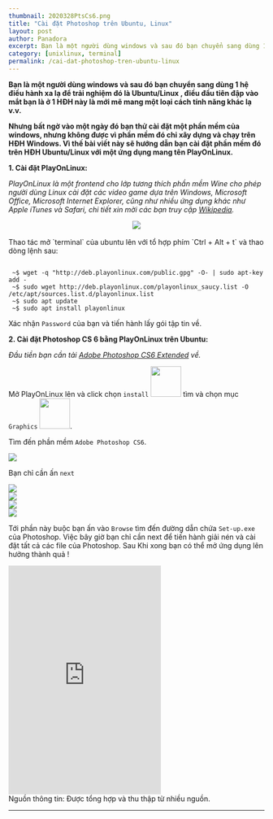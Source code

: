 ```yaml
---
thumbnail: 2020328PtsCs6.png
title: "Cài đặt Photoshop trên Ubuntu, Linux"
layout: post
author: Panadora
excerpt: Bạn là một người dùng windows và sau đó bạn chuyển sang dùng 1 hệ điều hành xa lạ để trải nghiệm đó là Ubuntu/Linux , điều đầu tiên đập vào mắt bạn là ở 1 HĐH này là mới mẽ mang một loại cách tính năng khác lạ v.v.
category: [unixlinux, terminal]
permalink: /cai-dat-photoshop-tren-ubuntu-linux
---
```


**Bạn là một người dùng windows và sau đó bạn chuyển sang dùng 1 hệ điều hành xa lạ để trải nghiệm đó là Ubuntu/Linux , điều đầu tiên đập vào mắt bạn là ở 1 HĐH này là mới mẽ mang một loại cách tính năng khác lạ v.v.**

**Nhưng bất ngờ vào một ngày đó bạn thử cài đặt một phần mềm của windows, nhưng không được vì phần mềm đó chỉ xây dựng và chạy trên HĐH Windows. Vì thế bài viết này sẽ hướng dẫn bạn cài đặt phần mềm đó trên HĐH Ubuntu/Linux với một ứng dụng mang tên PlayOnLinux.**

**1. Cài đặt PlayOnLinux:**

*PlayOnLinux là một frontend cho lớp tương thích phần mềm Wine cho phép người dùng Linux cài đặt các video game dựa trên Windows, Microsoft Office, Microsoft Internet Explorer, cũng như nhiều ứng dụng khác như Apple iTunes và Safari, chi tiết xin mời các bạn truy cập <a href="https://vi.wikipedia.org/wiki/PlayOnLinux">Wikipedia</a>.*

<center><img class="img-thumbnail" src="{{site.baseurl}}/image/reviewAppPlayOnLinux.png"></center>
<br>
Thao tác mở `terminal` của ubuntu lên với tổ hợp phím `Ctrl + Alt + t` và thao dòng lệnh sau:

```terminal

 ~$ wget -q "http://deb.playonlinux.com/public.gpg" -O- | sudo apt-key add -
 ~$ sudo wget http://deb.playonlinux.com/playonlinux_saucy.list -O /etc/apt/sources.list.d/playonlinux.list
 ~$ sudo apt update
 ~$ sudo apt install playonlinux

```
Xác nhận `Password` của bạn và tiến hành lấy gói tập tin về.

**2. Cài đặt Photoshop CS 6 bằng PlayOnLinux trên Ubuntu:**

*Đầu tiền bạn cần tải <a href="https://drive.google.com/file/d/1DD6PB5qzPMHD6FICQHCPHrlUwtRZt7E7/view">Adobe Photoshop CS6 Extended</a> về.*

Mở PlayOnLinux lên và click chọn `install` <img class="img-thumbnail" src="{{site.baseurl}}/image/choose_install.png" width="60"> tìm và chọn mục `Graphics` <img class="img-thumbnail" src="{{site.baseurl}}/image/Type_Graphics.png" width="60">.

Tìm đến phần mềm `Adobe Photoshop CS6`.

<img class="img-thumbnail" src="{{site.baseurl}}/image/app_ptscs6_pbp.png"> <br>

Bạn chỉ cần ấn `next`

<img class="img-thumbnail" src="{{site.baseurl}}/image/pts1.png"> <br>
<img class="img-thumbnail" src="{{site.baseurl}}/image/pts2.png"> <br>
<img class="img-thumbnail" src="{{site.baseurl}}/image/pts3.png"> <br>
<img class="img-thumbnail" src="{{site.baseurl}}/image/pts4.png"> <br>

Tới phần này buộc bạn ấn vào `Browse` tìm đến đường dẫn chứa `Set-up.exe` của Photoshop. Việc bây giờ bạn chỉ cần next để tiến hành giải nén và cài đặt tất cả các file của Photoshop. Sau Khi xong bạn có thể mở ứng dụng lên hưởng thành quả !

<iframe class="embed-responsive embed-responsive-21by9" height="450" src="https://www.youtube.com/embed/--bkO_K8YAc" frameborder="0" allow="accelerometer; autoplay; encrypted-media; gyroscope; picture-in-picture" allowfullscreen></iframe>
<br>
Nguồn thông tin: Được tổng hợp và thu thập từ nhiều nguồn.
<hr>
<br>
